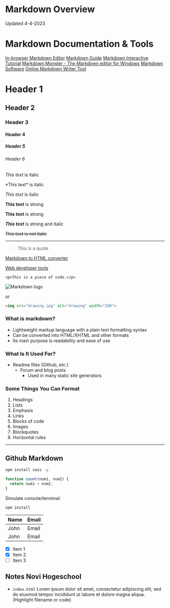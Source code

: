 # Markdown Overview
Updated 4-4-2023

# Markdown Documentation & Tools
[In-browser Markdown Editor](https://stackedit.io)
[Markdown Guide](https://www.markdownguide.org)
[Markdown Interactive Tutorial](https://www.markdowntutorial.com)
[Markdown Monster - The Markdown editor for Windows](https://markdownmonster.west-wind.com)
[Markdown Software](https://kde.github.io/ghostwriter/)
[Online Markdown Writer Tool](https://dillinger.io)

<!-- Headings -->
# Header 1
## Header 2
### Header 3
#### Header 4
##### Header 5
###### Header 6

<!-- Italics & Escape-->
*This text* is italic

\*This text\* is italic

_This text_ is italic

<!-- Strong -->
**This text** is strong

__This text__ is strong

**_This text_** is strong and italic

<!-- Strikethrough -->
~~This text is not italic~~

<!-- Horizontal rule -->
___

<!-- Block quote -->
> This is a quote

<!-- Hyperlinks -->
[Markdown to HTML converter](https://www.browserling.com/tools/markdown-to-html)

[Web developer tools](https://www.browserling.com/tools/ "Web developer tools")

<!-- Inline code block -->
`<p>This is a piece of code.</p>`

<!-- Images -->
![Markdown logo](https://markdown-here.com/img/icon128.png)

or

```html
<img src="drawing.jpg" alt="drawing" width="200">
```

### What is markdown?
<!-- Unordered list -->
* Lightweight markup language with a plain text formatting syntax
* Can be converted into HTML/XHTML and other formats
* Its main purpose is readability and ease of use

### What Is It Used For?
* Readme files (Github, etc.)
  * Forum and blog posts
    * Used in many static site generators

### Some Things You Can Format
<!-- Ordered list -->
1. Headings
1. Lists
1. Emphasis
1. Links
1. Blocks of code
1. Images
1. Blockquotes
1. Horizontal rules

___
## Github Markdown

<!-- Code block  -->
```bash
npm install sass -g
```

```javascript
function count(num1, num2) {
  return num1 + num2;
}
```

Simulate console/terminal:
```console
npm install
``` 

<!-- Tables -->
| Name  | Email
|-------|---------|
| John  | Email   |
| John  | Email   |

<!-- Task lists -->
* [x] Item 1
* [x] Item 2
* [ ] Item 3

## Notes Novi Hogeschool
* `index.html` Lorem ipsum dolor sit amet, consectetur adipiscing elit, sed do eiusmod tempor incididunt ut labore et dolore magna aliqua. (Highlight filename or code)
